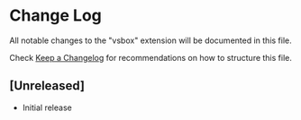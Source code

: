 # Change Log

All notable changes to the "vsbox" extension will be documented in this file.

Check [Keep a Changelog](http://keepachangelog.com/) for recommendations on how to structure this file.

## [Unreleased]

- Initial release